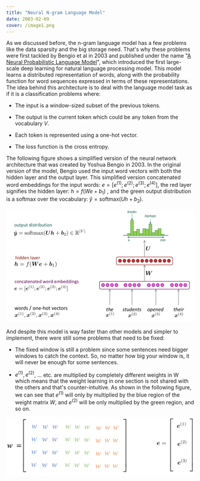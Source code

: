 ```yaml
---
title: "Neural N-gram Language Model"
date: 2003-02-09
cover: /image1.png
---
```


As we discussed before, the n-gram language model has a few problems
like the data sparsity and the big storage need. That's why these
problems were first tackled by Bengio et al in 2003 and published under
the name "[A Neural Probabilistic Language
Model](https://www.jmlr.org/papers/volume3/bengio03a/bengio03a.pdf)",
which introduced the first large-scale deep learning for natural
language processing model. This model learns a distributed
representation of words, along with the probability function for word
sequences expressed in terms of these representations. The idea behind
this architecture is to deal with the language model task as if it is a
classification problems where:

-   The input is a window-sized subset of the previous tokens.

-   The output is the current token which could be any token from the
    vocabulary $V$.

-   Each token is represented using a one-hot vector.

-   The loss function is the cross entropy.

The following figure shows a simplified version of the neural network
architecture that was created by Yoshua Bengio in 2003. In the original
version of the model, Bengio used the input word vectors with both the
hidden layer and the output layer. This simplified version concatenated
word embeddings for the input words:
$e = \left\lbrack e^{\left( 1 \right)};e^{\left( 2 \right)};e^{\left( 3 \right)};e^{\left( 4 \right)} \right\rbrack$,
the red layer signifies the hidden layer:
$h = f\left( We + b_{1} \right)$ , and the green output distribution is
a softmax over the vocabulary:
$ŷ = \text{softmax}\left( Uh + b_{2} \right)$.

<div align="center">
    <img src="media/Neural_N-gram/image1.png" width=750>
</div>

And despite this model is way faster than other models and simpler to
implement, there were still some problems that need to be fixed:

-   The fixed window is still a problem since some sentences need bigger
    windows to catch the context. So, no matter how big your window
    is, it will never be enough for some sentences.

-   $e^{\left( 1 \right)},e^{\left( 2 \right)}$, ... etc. are multiplied
    by completely different weights in W which means that the weight
    learning in one section is not shared with the others and that's
    counter-intuitive. As shown in the following figure, we can see
    that $e^{\left( 1 \right)}$ will only by multiplied by the blue
    region of the weight matrix $W$, and $e^{\left( 2 \right)}$ will
    be only multiplied by the green region, and so on.

<div align="center">
    <img src="media/Neural_N-gram/image2.png" width=750>
</div>